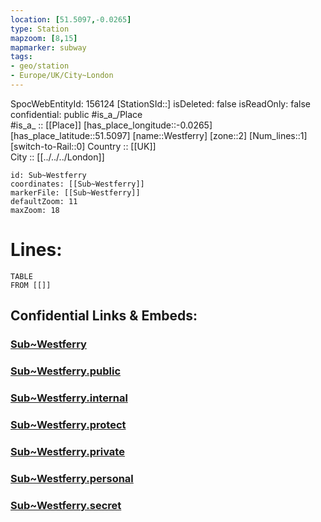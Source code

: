 ```yaml
---
location: [51.5097,-0.0265] 
type: Station 
mapzoom: [8,15] 
mapmarker: subway 
tags:
- geo/station
- Europe/UK/City~London
---
```

SpocWebEntityId: 156124
[StationSId::] 
isDeleted: false
isReadOnly: false
confidential: public
#is_a_/Place  
#is_a_ :: [[Place]] 
[has_place_longitude::-0.0265] 
[has_place_latitude::51.5097] 
[name::Westferry] 
[zone::2] 
[Num_lines::1] 
[switch-to-Rail::0] 
Country :: [[UK]]  
City :: [[../../../London]]  


```leaflet
id: Sub~Westferry
coordinates: [[Sub~Westferry]] 
markerFile: [[Sub~Westferry]] 
defaultZoom: 11 
maxZoom: 18
```


# Lines: 
```dataview
TABLE 
FROM [[]] 
```


## Confidential Links & Embeds: 

### [Sub~Westferry](/_Standards/Earth/Continent/Europe/Europe~North/UK/England/Regions~England/London,Greater/cities~GreaterLondon/Underground/Station/Sub~Westferry.md) 

### [Sub~Westferry.public](/_public/Earth/Continent/Europe/Europe~North/UK/England/Regions~England/London,Greater/cities~GreaterLondon/Underground/Station/Sub~Westferry.public.md) 

### [Sub~Westferry.internal](/_internal/Earth/Continent/Europe/Europe~North/UK/England/Regions~England/London,Greater/cities~GreaterLondon/Underground/Station/Sub~Westferry.internal.md) 

### [Sub~Westferry.protect](/_protect/Earth/Continent/Europe/Europe~North/UK/England/Regions~England/London,Greater/cities~GreaterLondon/Underground/Station/Sub~Westferry.protect.md) 

### [Sub~Westferry.private](/_private/Earth/Continent/Europe/Europe~North/UK/England/Regions~England/London,Greater/cities~GreaterLondon/Underground/Station/Sub~Westferry.private.md) 

### [Sub~Westferry.personal](/_personal/Earth/Continent/Europe/Europe~North/UK/England/Regions~England/London,Greater/cities~GreaterLondon/Underground/Station/Sub~Westferry.personal.md) 

### [Sub~Westferry.secret](/_secret/Earth/Continent/Europe/Europe~North/UK/England/Regions~England/London,Greater/cities~GreaterLondon/Underground/Station/Sub~Westferry.secret.md)

